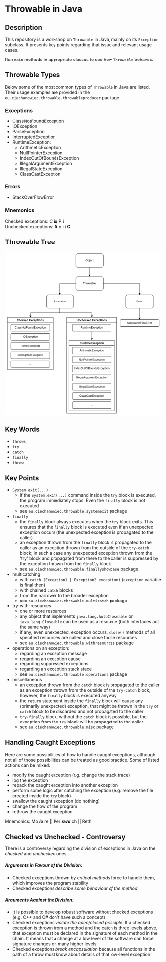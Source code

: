 # Throwable in Java

## Description
This repository is a workshop on `Throwable` in Java, mainly on its `Exception` subclass. It presents key points regarding that issue and relevant usage cases.

Run `main` methods in appropriate classes to see how `Throwable` behaves.

## Throwable Types
Below some of the most common types of `Throwable` in Java are listed. Their usage examples are provided in the `eu.ciechanowiec.throwable.throwableproducer` package.

### Exceptions
* ClassNotFoundException
* IOException
* ParseException
* InterruptedException
* RuntimeException:
  * ArithmeticException
  * NullPointerException
  * IndexOutOfBoundsException
  * IllegalArgumentException
  * IllegalStateException
  * ClassCastException

### Errors
* StackOverFlowError

### Mnemonics
Checked exceptions: C **io** P **i**</br>
Unchecked exceptions: **A** n i i **C**

## Throwable Tree
![tree](src/main/resources/tree.png)

## Key Words 
* `throws`
* `try`
* `catch`
* `finally`
* `throw`

## Key Points
* `System.exit(...)`</br>
  * if the `System.exit(...)` command inside the `try` block is executed, the program immediately stops. Even the `finally` block is not executed
  * see `eu.ciechanowiec.throwable.systemexit` package
* `finally`
  * the `finally` block always executes when the `try` block exits. This ensures that the `finally` block is executed even if an unexpected exception occurs (the unexpected exception is propagated to the caller)
  * an exception thrown from the `finally` block is propagated to the caller as an exception thrown from the outside of the `try-catch` block; in such a case any unexpected exception thrown from the 'try' block and propagated from there to the caller is suppressed by the exception thrown from the `finally` block
  * see `eu.ciechanowiec.throwable.finallyshowcase` package
* multicatching
  * with `catch (Exception1 | Exception2 exception)` (`exception` variable is final then)
  * with chained `catch` blocks
  * from the narrower to the broader exception
  * see `eu.ciechanowiec.throwable.multicatch` package
* try-with-resources
  * one or more resources
  * any object that implements `java.lang.AutoCloseable` or `java.lang.Closeable` can be used as a resource (both interfaces act the same way)
  * if any, even unexpected, exception occurs, `close()` methods of all specified resources are called and close those resources
  * see `eu.ciechanowiec.throwable.withresources` package
* operations on an exception:
  * regarding an exception message
  * regarding an exception cause
  * regarding suppressed exceptions
  * regarding an exception stack stace
  * see `eu.ciechanowiec.throwable.operations` package
* miscellaneous
  * an exception thrown from the `catch` block is propagated to the caller as an exception thrown from the outside of the `try-catch` block; however, the `finally` block is executed anyway 
  * the `return` statement inside the `finally` block will cause any (primarily unexpected) exception, that might be thrown in the `try` or `catch` block to be discarded and not propagated to the caller
  * `try-finally` block, without the `catch` block is possible, but the exception from the `try` block will be propagated to the caller
  * see `eu.ciechanowiec.throwable.misc` package

## Handling Caught Exceptions
Here are some possibilities of how to handle caught exceptions, although not all of those possibilities can be treated as good practice. Some of listed actions can be mixed:  
* modify the caught exception (r.g. change the stack trace)
* log the exception
* repack the caught exception into another exception
* perform some logic after catching the exception (e.g. remove the file created inside the `try` block)
* swallow the caught exception (do nothing)
* change the flow of the program
* rethrow the caught exception

Mnemonics: Mo _**lo**_ re || Per _**swa**_ ch || Reth

## Checked vs Unchecked - Controversy
There is a controversy regarding the division of exceptions in Java on the *checked* and *unchecked* ones.
##### Arguments in Favour of the Division:
* Checked exceptions thrown by *critical methods* force to handle them, which improves the program stability
* Checked exceptions *describe some behaviour of the method* 
##### Arguments Against the Division:
* It is possible to develop robust software without checked exceptions (e.g. C++ and C# don't have such a concept)
* Checked exceptions *violate the open/closed principle*. If a checked exception is thrown from a method and the catch is three levels above, that exception must be declared in the signature of each method in the chain. It means that a change at a low level of the software can force signature changes on many higher levels
* Checked exceptions *break encapsulation* because all functions in the path of a throw must know about details of that low-level exception.

